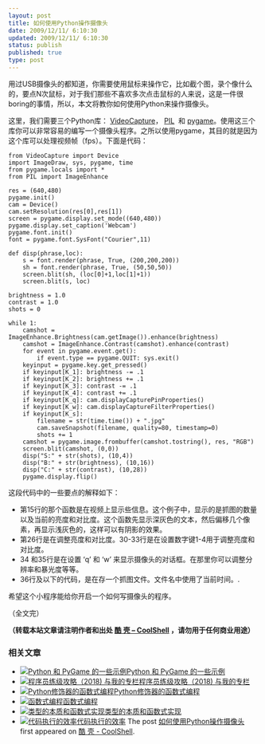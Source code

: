 ```yaml
---
layout: post
title: 如何使用Python操作摄像头
date: 2009/12/11/ 6:10:30
updated: 2009/12/11/ 6:10:30
status: publish
published: true
type: post
---
```


用过USB摄像头的都知道，你需要使用鼠标来操作它，比如截个图，录个像什么的，要点N次鼠标，对于我们那些不喜欢多次点击鼠标的人来说，这是一件很boring的事情，所以，本文将教你如何使用Python来操作摄像头。


这里，我们需要三个Python库： [VideoCapture](http://videocapture.sourceforge.net/)， [PIL](http://www.pythonware.com/products/pil/)  和 [pygame](http://www.pygame.org/)。使用这三个库你可以非常容易的编写一个摄像头程序。之所以使用pygame，其目的就是因为这个库可以处理视频帧（fps）。下面是代码：



```
from VideoCapture import Device
import ImageDraw, sys, pygame, time
from pygame.locals import *
from PIL import ImageEnhance

res = (640,480)
pygame.init()
cam = Device()
cam.setResolution(res[0],res[1])
screen = pygame.display.set_mode((640,480))
pygame.display.set_caption('Webcam')
pygame.font.init()
font = pygame.font.SysFont("Courier",11)

def disp(phrase,loc):
    s = font.render(phrase, True, (200,200,200))
    sh = font.render(phrase, True, (50,50,50))
    screen.blit(sh, (loc[0]+1,loc[1]+1))
    screen.blit(s, loc)

brightness = 1.0
contrast = 1.0
shots = 0

while 1:
    camshot = ImageEnhance.Brightness(cam.getImage()).enhance(brightness)
    camshot = ImageEnhance.Contrast(camshot).enhance(contrast)
    for event in pygame.event.get():
        if event.type == pygame.QUIT: sys.exit()
    keyinput = pygame.key.get_pressed()
    if keyinput[K_1]: brightness -= .1
    if keyinput[K_2]: brightness += .1
    if keyinput[K_3]: contrast -= .1
    if keyinput[K_4]: contrast += .1
    if keyinput[K_q]: cam.displayCapturePinProperties()
    if keyinput[K_w]: cam.displayCaptureFilterProperties()
    if keyinput[K_s]:
        filename = str(time.time()) + ".jpg"
        cam.saveSnapshot(filename, quality=80, timestamp=0)
        shots += 1
    camshot = pygame.image.frombuffer(camshot.tostring(), res, "RGB")
    screen.blit(camshot, (0,0))
    disp("S:" + str(shots), (10,4))
    disp("B:" + str(brightness), (10,16))
    disp("C:" + str(contrast), (10,28))
    pygame.display.flip()
```

这段代码中的一些要点的解释如下：



* 第15行的那个函数是在视频上显示些信息。这个例子中，显示的是抓图的数量以及当前的亮度和对比度。这个函数先显示深灰色的文本，然后偏移几个像素，再显示浅灰色的，这样可以有阴影的效果。
* 第26行是在调整亮度和对比度。30-33行是在设置数字键1-4用于调整亮度和对比度。
* 34 和35行是在设置 ‘q’ 和 ‘w’ 来显示摄像头的对话框。在那里你可以调整分辨率和暴光度等等。
* 36行及以下的代码，是在存一个抓图文件。文件名中使用了当前时间。.


希望这个小程序能给你开启一个如何写摄像头的程序。


（全文完）



**（转载本站文章请注明作者和出处 [酷 壳 – CoolShell](https://coolshell.cn/) ，请勿用于任何商业用途）**



### 相关文章

* [![Python 和 PyGame 的一些示例](https://coolshell.cn/wp-content/plugins/wordpress-23-related-posts-plugin/static/thumbs/17.jpg)](https://coolshell.cn/articles/4710.html)[Python 和 PyGame 的一些示例](https://coolshell.cn/articles/4710.html)
* [![程序员练级攻略（2018)  与我的专栏](https://coolshell.cn/wp-content/uploads/2018/05/300x262-150x150.jpg)](https://coolshell.cn/articles/18360.html)[程序员练级攻略（2018) 与我的专栏](https://coolshell.cn/articles/18360.html)
* [![Python修饰器的函数式编程](https://coolshell.cn/wp-content/uploads/2014/03/snake-hat-new-year-schedule-800x960-150x150.jpg)](https://coolshell.cn/articles/11265.html)[Python修饰器的函数式编程](https://coolshell.cn/articles/11265.html)
* [![函数式编程](https://coolshell.cn/wp-content/uploads/2013/12/yoda-lambda-150x150.png)](https://coolshell.cn/articles/10822.html)[函数式编程](https://coolshell.cn/articles/10822.html)
* [![类型的本质和函数式实现](https://coolshell.cn/wp-content/plugins/wordpress-23-related-posts-plugin/static/thumbs/5.jpg)](https://coolshell.cn/articles/10169.html)[类型的本质和函数式实现](https://coolshell.cn/articles/10169.html)
* [![代码执行的效率](https://coolshell.cn/wp-content/uploads/2012/07/muxnt-150x150.jpg)](https://coolshell.cn/articles/7886.html)[代码执行的效率](https://coolshell.cn/articles/7886.html)
The post [如何使用Python操作摄像头](https://coolshell.cn/articles/1928.html) first appeared on [酷 壳 - CoolShell](https://coolshell.cn).